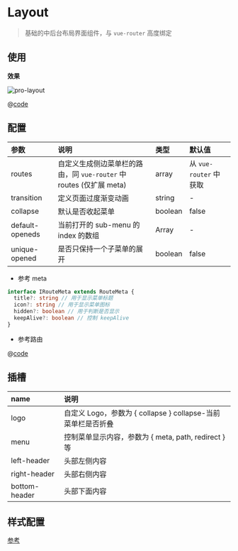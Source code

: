# Layout

> 基础的中后台布局界面组件，与 `vue-router` 高度绑定

## 使用

**效果**

![pro-layout](/img/pro-layout.jpg)

@[code](@/example/src/layout/Layout.vue)

## 配置

| 参数            | 说明                                                                | 类型    | 默认值                 |
| :-------------- | :------------------------------------------------------------------ | :------ | :--------------------- |
| routes          | 自定义生成侧边菜单栏的路由，同 `vue-router` 中 routes (仅扩展 meta) | array   | 从 `vue-router` 中获取 |
| transition      | 定义页面过度渐变动画                                                | string  | -                      |
| collapse        | 默认是否收起菜单                                                    | boolean | false                  |
| default-openeds | 当前打开的 sub-menu 的 index 的数组                                 | Array   | -                      |
| unique-opened   | 是否只保持一个子菜单的展开                                          | boolean | false                  |

- 参考 meta

```ts
interface IRouteMeta extends RouteMeta {
  title?: string // 用于显示菜单标题
  icon?: string // 用于显示菜单图标
  hidden?: boolean // 用于判断是否显示
  keepAlive?: boolean // 控制 keepAlive
}
```

- 参考路由

@[code](@/example/src/router/index.ts)

## 插槽

| name          | 说明                                                         |
| :------------ | :----------------------------------------------------------- |
| logo          | 自定义 Logo，参数为 { collapse } collapse-当前菜单栏是否折叠 |
| menu          | 控制菜单显示内容，参数为 { meta, path, redirect } 等         |
| left-header   | 头部左侧内容                                                 |
| right-header  | 头部右侧内容                                                 |
| bottom-header | 头部下面内容                                                 |

## 样式配置

[参考](../guide/theme#提供配置的参数)
